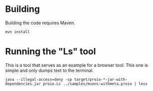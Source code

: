 # Building
Building the code requires Maven.
```shell
mvn install
```

# Running the "Ls" tool
This is a tool that serves as an example for a browser tool.  This one is simple and only dumps text to the terminal.
```shell
java --illegal-access=deny -cp target/proio-*-jar-with-dependencies.jar proio.Ls ../samples/muons-withmeta.proio | less
```
